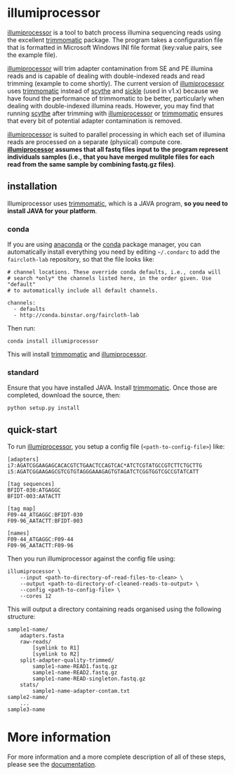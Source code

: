 # illumiprocessor

[illumiprocessor][1] is a tool to batch process illumina sequencing reads using
the excellent [trimmomatic][2] package. The program takes a configuration file
that is formatted in Microsoft Windows INI file format (key:value pairs, see the
example file).

[illumiprocessor][1] will trim adapter contamination from SE and PE illumina
reads and is capable of dealing with double-indexed reads and read trimming
(example to come shortly). The current version of [illumiprocessor][1] uses
[trimmomatic][2] instead of [scythe][3] and [sickle][4] (used in v1.x) because
we have found the performance of trimmomatic to be better, particularly when
dealing with double-indexed illumina reads.  However, you may find that running
[scythe][3] after trimming with [illumiprocessor][1] or [trimmomatic][2] ensures
that every bit of potential adapter contamination is removed.

[illumiprocessor][1] is suited to parallel processing in which each set of
illumina reads are processed on a separate (physical) compute core.
**[illumiprocessor][1] assumes that all fastq files input to the program
represent individuals samples (i.e., that you have merged mulitple files for
each read from the same sample by combining fastq.gz files)**.

## installation

Illumiprocessor uses [trimmomatic][2], which is a JAVA program, **so you need to
install JAVA for your platform**.

### conda

If you are using [anaconda][5] or the [conda][6] package manager, you can
automatically install everything you need by editing `~/.condarc` to add the
`faircloth-lab` repository, so that the file looks like:

    # channel locations. These override conda defaults, i.e., conda will
    # search *only* the channels listed here, in the order given. Use "default"
    # to automatically include all default channels.

    channels:
      - defaults
      - http://conda.binstar.org/faircloth-lab

Then run:

    conda install illumiprocessor

This will install [trimmomatic][2] and [illumiprocessor][1].

### standard

Ensure that you have installed JAVA.  Install [trimmomatic][2].  Once those are
completed, download the source, then:

    python setup.py install

## quick-start

To run [illumiprocessor][1], you setup a config file (`<path-to-config-file>`)
like:

    [adapters]
    i7:AGATCGGAAGAGCACACGTCTGAACTCCAGTCAC*ATCTCGTATGCCGTCTTCTGCTTG
    i5:AGATCGGAAGAGCGTCGTGTAGGGAAAGAGTGTAGATCTCGGTGGTCGCCGTATCATT

    [tag sequences]
    BFIDT-030:ATGAGGC
    BFIDT-003:AATACTT

    [tag map]
    F09-44_ATGAGGC:BFIDT-030
    F09-96_AATACTT:BFIDT-003

    [names]
    F09-44_ATGAGGC:F09-44
    F09-96_AATACTT:F09-96

Then you run illumiprocessor against the config file using:

    illumiprocessor \
        --input <path-to-directory-of-read-files-to-clean> \
        --output <path-to-directory-of-cleaned-reads-to-output> \
        --config <path-to-config-file> \
        --cores 12

This will output a directory containing reads organised using the following
structure:

    sample1-name/
        adapters.fasta
        raw-reads/
            [symlink to R1]
            [symlink to R2]
        split-adapter-quality-trimmed/
            sample1-name-READ1.fastq.gz
            sample1-name-READ2.fastq.gz
            sample1-name-READ-singleton.fastq.gz
        stats/
            sample1-name-adapter-contam.txt
    sample2-name/
        ...
    sample3-name

# More information

For more information and a more complete description of all of these steps,
please see the [documentation][7].

[1]: https://github.com/faircloth-lab/illumiprocessor
[2]: http://www.usadellab.org/cms/?page=trimmomatic
[3]: https://github.com/vsbuffalo/scythe
[4]: https://github.com/najoshi/sickle
[5]: https://store.continuum.io/cshop/anaconda/
[6]: http://docs.continuum.io/conda/
[7]: http://illumiprocessor.readthedocs.org/
